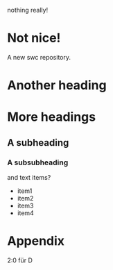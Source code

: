 nothing really!
# Not nice!
A new swc repository.
# Another heading

# More headings
## A subheading
### A subsubheading
and text
items?
- item1
- item2
- item3
- item4

# Appendix
2:0 für D
